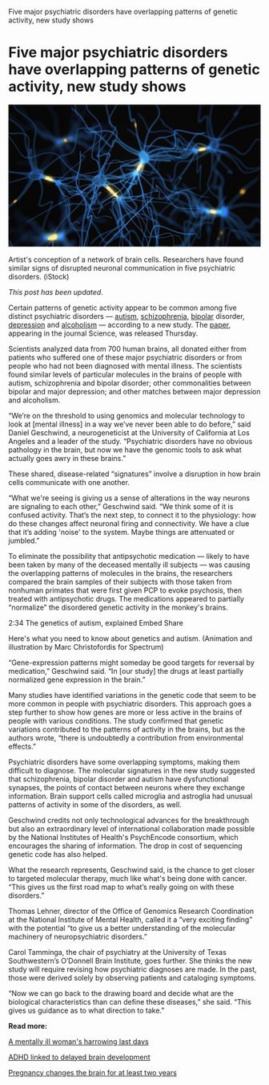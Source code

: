 Five major psychiatric disorders have overlapping patterns of genetic activity, new study shows

# Five major psychiatric disorders have overlapping patterns of genetic activity, new study shows

![](../_resources/857b0628d36466836dfc8fabe7dfe904.png)

Artist's conception of a network of brain cells. Researchers have found similar signs of disrupted neuronal communication in five psychiatric disorders. (iStock)

*This post has been updated.*

Certain patterns of genetic activity appear to be common among five distinct psychiatric disorders — [autism](https://www.asha.org/public/speech/disorders/Autism/), [schizophrenia](https://www.psychiatry.org/patients-families/schizophrenia/what-is-schizophrenia), [bipolar](https://www.psychiatry.org/patients-families/bipolar-disorders/what-are-bipolar-disorders) disorder, [depression](https://www.mayoclinic.org/diseases-conditions/depression/symptoms-causes/syc-20356007) and [alcoholism](https://www.google.com/search?rlz=1C1GCEA_enUS781US781&ei=8B57Wou9CsSzggeD_Y3IDw&q=What+is+alcoholism&oq=What+is+alcoholism&gs_l=psy-ab.3..0l10.6035.9130.0.9353.10.7.0.3.3.0.88.461.7.7.0....0...1c.1.64.psy-ab..0.10.495...35i39k1j0i67k1j0i20i264k1j0i131k1.0.YxNZN278FfQ) — according to a new study. The [paper](http://science.sciencemag.org/content/359/6376/693.full), appearing in the journal Science, was released Thursday.

Scientists analyzed data from 700 human brains, all donated either from patients who suffered one of these major psychiatric disorders or from people who had not been diagnosed with mental illness. The scientists found similar levels of particular molecules in the brains of people with autism, schizophrenia and bipolar disorder; other commonalities between bipolar and major depression; and other matches between major depression and alcoholism.

“We’re on the threshold to using genomics and molecular technology to look at [mental illness] in a way we’ve never been able to do before,” said Daniel Geschwind, a neurogeneticist at the University of California at Los Angeles and a leader of the study. “Psychiatric disorders have no obvious pathology in the brain, but now we have the genomic tools to ask what actually goes awry in these brains.”

These shared, disease-related “signatures” involve a disruption in how brain cells communicate with one another.

“What we're seeing is giving us a sense of alterations in the way neurons are signaling to each other,” Geschwind said. “We think some of it is confused activity. That’s the next step, to connect it to the physiology: how do these changes affect neuronal firing and connectivity. We have a clue that it’s adding 'noise' to the system. Maybe things are attenuated or jumbled.”

To eliminate the possibility that antipsychotic medication — likely to have been taken by many of the deceased mentally ill subjects — was causing the overlapping patterns of molecules in the brains, the researchers compared the brain samples of their subjects with those taken from nonhuman primates that were first given PCP to evoke psychosis, then treated with antipsychotic drugs. The medications appeared to partially “normalize” the disordered genetic activity in the monkey's brains.

2:34
The genetics of autism, explained
Embed
Share

Here's what you need to know about genetics and autism. (Animation and illustration by Marc Christofordis for Spectrum)

“Gene-expression patterns might someday be good targets for reversal by medication,” Geschwind said. “In [our study] the drugs at least partially normalized gene expression in the brain.”

Many studies have identified variations in the genetic code that seem to be more common in people with psychiatric disorders. This approach goes a step further to show how genes are more or less active in the brains of people with various conditions. The study confirmed that genetic variations contributed to the patterns of activity in the brains, but as the authors wrote, “there is undoubtedly a contribution from environmental effects.”

Psychiatric disorders have some overlapping symptoms, making them difficult to diagnose. The molecular signatures in the new study suggested that schizophrenia, bipolar disorder and autism have dysfunctional synapses, the points of contact between neurons where they exchange information. Brain support cells called microglia and astroglia had unusual patterns of activity in some of the disorders, as well.

Geschwind credits not only technological advances for the breakthrough but also an extraordinary level of international collaboration made possible by the National Institutes of Health's PsychEncode consortium, which encourages the sharing of information. The drop in cost of sequencing genetic code has also helped.

What the research represents, Geschwind said, is the chance to get closer to targeted molecular therapy, much like what's being done with cancer. “This gives us the first road map to what’s really going on with these disorders.”

Thomas Lehner, director of the Office of Genomics Research Coordination at the National Institute of Mental Health, called it a “very exciting finding” with the potential “to give us a better understanding of the molecular machinery of neuropsychiatric disorders.”

Carol Tamminga, the chair of psychiatry at the University of Texas Southwestern’s O’Donnell Brain Institute, goes further. She thinks the new study will require revising how psychiatric diagnoses are made. In the past, those were derived solely by observing patients and cataloging symptoms.

“Now we can go back to the drawing board and decide what are the biological characteristics than can define these diseases,” she said. “This gives us guidance as to what direction to take.”

**Read more:**

[A mentally ill woman's harrowing last days](https://www.washingtonpost.com/news/to-your-health/wp/2017/05/02/god-know-where-i-am-documentary-explores-the-mental-health-systems-failures-through-one-womans-own-words/?utm_term=.20146cf66008)

[ADHD linked to delayed brain development](https://www.washingtonpost.com/news/to-your-health/wp/2017/02/15/attention-deficithyperactivity-is-a-brain-disorder-scientists-confirm/?utm_term=.712876cd294d)

[Pregnancy changes the brain for at least two years](https://www.washingtonpost.com/news/to-your-health/wp/2016/12/19/pregnancy-changes-the-brain-for-as-long-as-two-years/?utm_term=.9619698e8be2)